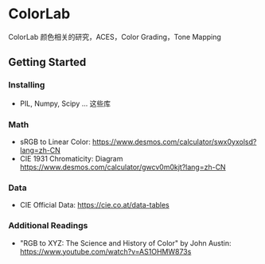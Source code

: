# ColorLab

ColorLab 颜色相关的研究，ACES，Color Grading，Tone Mapping


## Getting Started 

### Installing

* PIL, Numpy, Scipy ... 这些库


### Math

* sRGB to Linear Color: https://www.desmos.com/calculator/swx0yxolsd?lang=zh-CN
* CIE 1931 Chromaticity: Diagram https://www.desmos.com/calculator/gwcv0m0kjt?lang=zh-CN

### Data

* CIE Official Data: https://cie.co.at/data-tables

### Additional Readings

* "RGB to XYZ: The Science and History of Color" by John Austin: https://www.youtube.com/watch?v=AS1OHMW873s
